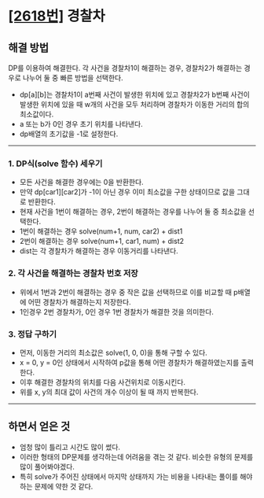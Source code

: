 # [[2618번]](https://www.acmicpc.net/problem/2618) 경찰차

## 해결 방법

DP를 이용하여 해결한다. 각 사건을 경찰차1이 해결하는 경우, 경찰차2가 해결하는 경우로 나누어
둘 중 빠른 방법을 선택한다.

- dp[a][b]는 경찰차1이 a번째 사건이 발생한 위치에 있고 경찰차2가 b번째 사건이 발생한 위치에 있을 때 w개의 사건을 모두 처리하며 경찰차가 이동한 거리의 합의 최소값이다.
- a 또는 b가 0인 경우 초기 위치를 나타낸다.
- dp배열의 초기값을 -1로 설정한다.

---

### 1. DP식(solve 함수) 세우기

- 모든 사건을 해결한 경우에는 0을 반환한다.
- 만약 dp[car1][car2]가 -1이 아닌 경우 이미 최소값을 구한 상태이므로 값을 그대로 반환한다.
- 현재 사건을 1번이 해결하는 경우, 2번이 해결하는 경우를 나누어 둘 중 최소값을 선택한다.
- 1번이 해결하는 경우 solve(num+1, num, car2) + dist1
- 2번이 해결하는 경우 solve(num+1, car1, num) + dist2
- dist는 각 경찰차가 해결하는 경우 이동거리를 나타낸다.

### 2. 각 사건을 해결하는 경찰차 번호 저장

- 위에서 1번과 2번이 해결하는 경우 중 작은 값을 선택하므로 이를 비교할 때 p배열에 어떤 경찰차가 해결하는지 저장한다.
- 1인경우 2번 경찰차가, 0인 경우 1번 경찰차가 해결한 것을 의미한다.

### 3. 정답 구하기

- 먼저, 이동한 거리의 최소값은 solve(1, 0, 0)을 통해 구할 수 있다.
- x = 0, y = 0인 상태에서 시작하여 p값을 통해 어떤 경찰차가 해결하였는지를 출력한다.
- 이후 해결한 경찰차의 위치를 다음 사건위치로 이동시킨다.
- 위를 x, y의 최대 값이 사건의 개수 이상이 될 때 까지 반복한다.

---

## 하면서 얻은 것

- 엄청 많이 틀리고 시간도 많이 썼다.
- 이러한 형태의 DP문제를 생각하는데 어려움을 겪는 것 같다. 비슷한 유형의 문제를 많이 풀어봐야겠다.
- 특히 solve가 주어진 상태에서 마지막 상태까지 가는 비용을 나타내는 풀이를 해야하는 문제에 약한 것 같다.
